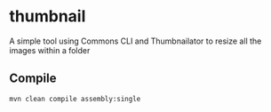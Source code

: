 thumbnail
=========

A simple tool using Commons CLI and Thumbnailator to resize all the images within a folder 

## Compile

```
mvn clean compile assembly:single
```
